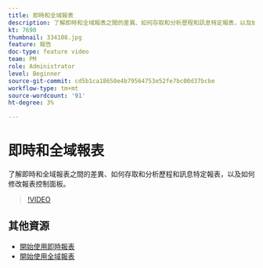 ```yaml
---
title: 即時和全域報表
description: 了解即時和全域報表之間的差異、如何存取和分析歷程和訊息特定報表，以及如何修改報表控制面板。  
kt: 7690
thumbnail: 334108.jpg
feature: 報告
doc-type: feature video
team: PM
role: Administrator
level: Beginner
source-git-commit: cd5b1ca18650e4b79564753e52fe7bc00d37bcbe
workflow-type: tm+mt
source-wordcount: '91'
ht-degree: 3%

---
```



# 即時和全域報表

了解即時和全域報表之間的差異、如何存取和分析歷程和訊息特定報表，以及如何修改報表控制面板。  

>[!VIDEO](https://video.tv.adobe.com/v/334108?quality=12)

## 其他資源

* [開始使用即時報表](https://experienceleague.adobe.com/docs/journey-optimizer/using/reporting/live-report/live-report.html)
* [開始使用全域報表](https://experienceleague.adobe.com/docs/journey-optimizer/using/reporting/global-report/global-report.html)

